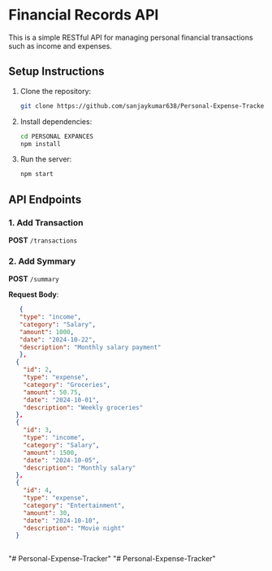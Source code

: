 # Financial Records API

This is a simple RESTful API for managing personal financial transactions such as income and expenses.

## Setup Instructions

1. Clone the repository:

   ```bash
   git clone https://github.com/sanjaykumar638/Personal-Expense-Tracker.git
   ```

2. Install dependencies:

   ```bash
   cd PERSONAL EXPANCES
   npm install
   ```

3. Run the server:
   ```bash
   npm start
   ```

## API Endpoints

### 1. Add Transaction

**POST** `/transactions`

### 2. Add Symmary 

**POST** `/summary`

**Request Body**:

```json
   {
   "type": "income",
   "category": "Salary",
   "amount": 1000,
   "date": "2024-10-22",
   "description": "Monthly salary payment"
   },
  {
    "id": 2,
    "type": "expense",
    "category": "Groceries",
    "amount": 50.75,
    "date": "2024-10-01",
    "description": "Weekly groceries"
  },
  {
    "id": 3,
    "type": "income",
    "category": "Salary",
    "amount": 1500,
    "date": "2024-10-05",
    "description": "Monthly salary"
  },
  {
    "id": 4,
    "type": "expense",
    "category": "Entertainment",
    "amount": 30,
    "date": "2024-10-10",
    "description": "Movie night"
  }
  
```
"# Personal-Expense-Tracker" 
"# Personal-Expense-Tracker" 

